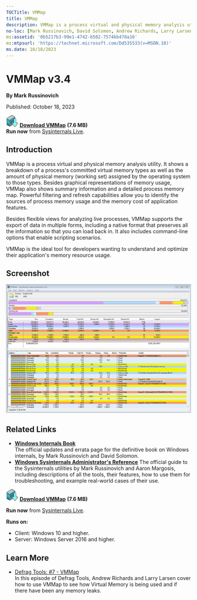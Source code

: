 ```yaml
--- 
TOCTitle: VMMap
title: VMMap
description: VMMap is a process virtual and physical memory analysis utility.
no-loc: [Mark Russinovich, David Solomon, Andrew Richards, Larry Larsen, Aaron Margosis]
ms:assetid: '0b5217b3-99e1-4742-b502-7574bb478a16'
ms:mtpsurl: 'https://technet.microsoft.com/Dd535533(v=MSDN.10)'
ms.date: 10/18/2023
---
```


# VMMap v3.4

**By Mark Russinovich**

Published: October 18, 2023

[![Download](media/shared/Download_sm.png)](https://download.sysinternals.com/files/VMMap.zip) [**Download VMMap**](https://download.sysinternals.com/files/VMMap.zip)  **(7.6 MB)**  
**Run now** from [Sysinternals Live](https://live.sysinternals.com/vmmap.exe).

## Introduction

VMMap is a process virtual and physical memory analysis utility. It
shows a breakdown of a process's committed virtual memory types as well
as the amount of physical memory (working set) assigned by the operating
system to those types. Besides graphical representations of memory
usage, VMMap also shows summary information and a detailed process
memory map. Powerful filtering and refresh capabilities allow you to
identify the sources of process memory usage and the memory cost of
application features.

Besides flexible views for analyzing live processes, VMMap supports the
export of data in multiple forms, including a native format that
preserves all the information so that you can load back in. It also
includes command-line options that enable scripting scenarios.

VMMap is the ideal tool for developers wanting to understand and
optimize their application's memory resource usage.

## Screenshot

![Screenshot of VMMap showing Explorer.EXE memory analysis](media/vmmap/vmmap.jpg)

## Related Links

- [**Windows Internals Book**](~/resources/windows-internals.md)  
    The official updates and errata page for the definitive book on
    Windows internals, by Mark Russinovich and David Solomon.
- [**Windows Sysinternals Administrator's Reference**](~/resources/troubleshooting-book.md)
    The official guide to the Sysinternals utilities by Mark Russinovich and
    Aaron Margosis, including descriptions of all the tools, their
    features, how to use them for troubleshooting, and example
    real-world cases of their use.

[![Download](media/shared/Download_sm.png)](https://download.sysinternals.com/files/VMMap.zip) [**Download VMMap**](https://download.sysinternals.com/files/VMMap.zip)  **(7.6 MB)**

**Run now** from [Sysinternals Live](https://live.sysinternals.com/vmmap.exe).

**Runs on:**

- Client: Windows 10 and higher.
- Server: Windows Server 2016 and higher.

## Learn More

- [Defrag Tools: \#7 -
    VMMap](/shows/defrag-tools/live-build-2014)  
    In this episode of Defrag Tools, Andrew Richards and Larry Larsen
    cover how to use VMMap to see how Virtual Memory is being used and
    if there have been any memory leaks.
